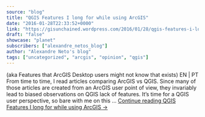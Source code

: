 ```yaml
---
source: "blog"
title: "QGIS Features I long for while using ArcGIS"
date: "2016-01-28T22:33:52+0000"
link: "https://gisunchained.wordpress.com/2016/01/28/qgis-features-i-long-for-while-using-arcgis/"
draft: "false"
showcase: "planet"
subscribers: ["alexandre_netos_blog"]
author: "Alexandre Neto's blog"
tags: ["uncategorized", "arcgis", "opinion", "qgis"]
---
```


(aka Features that ArcGIS Desktop users might not know that exists) EN &#124; PT From time to time, I read articles comparing ArcGIS vs QGIS. Since many of those articles are created from an ArcGIS user point of view, they invariably lead to biased observations on QGIS lack of features. It&#8217;s time for a QGIS user perspective, so bare with me on this &#8230; <a class="more-link" href="https://gisunchained.wordpress.com/2016/01/28/qgis-features-i-long-for-while-using-arcgis/">Continue reading <span class="screen-reader-text">QGIS Features I long for while using&#160;ArcGIS</span> <span class="meta-nav">&#8594;</span></a>
